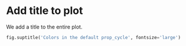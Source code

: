 # Add title to plot

We add a title to the entire plot.

```python
fig.suptitle('Colors in the default prop_cycle', fontsize='large')
```
